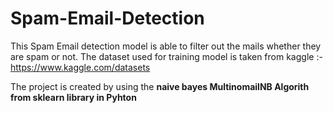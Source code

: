 # Spam-Email-Detection
This Spam Email detection model is able to filter out the mails whether they are spam or not.
The dataset used for training model is taken from kaggle :- https://www.kaggle.com/datasets

The project is created by using the <b>naive bayes<b/> MultinomailNB Algorith from sklearn library in Pyhton 
